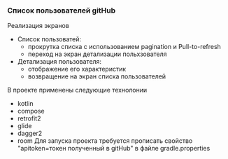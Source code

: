### Список пользователей gitHub
Реализация экранов 
- Список пользоватей:
  * прокрутка списка с использованием pagination и Pull-to-refresh
  * переход на экран детализации польхзователя
- Детализация пользователя:
  * отображение его характеристик
  * возвращение на экран списка пользователей

В проекте применены следующие технолонии
- kotlin
- compose
- retrofit2
- glide
- dagger2
- room
Для запуска проекта требуется прописать свойство "apitoken=токен полученный в gitHub" в файле gradle.properties 
